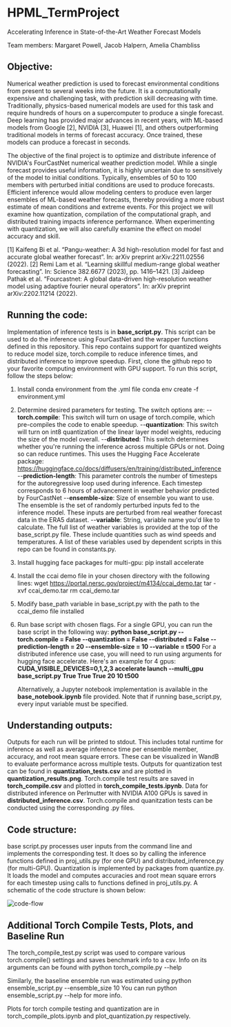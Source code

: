 # HPML_TermProject

Accelerating Inference in State-of-the-Art Weather Forecast Models

Team members: Margaret Powell, Jacob Halpern, Amelia Chambliss

## Objective:
Numerical weather prediction is used to forecast environmental conditions from present to several weeks into the future. It is a computationally expensive and challenging task, with prediction skill decreasing with time. Traditionally, physics-based numerical models are used for this task and require hundreds of hours on a supercomputer to produce a single forecast. Deep learning has provided major advances in recent years, with ML-based models from Google [2], NVIDIA [3], Huawei [1], and others outperforming traditional models in terms of forecast accuracy. Once trained, these models can produce a forecast in seconds. 

The objective of the final project is to optimize and distribute inference of NVIDIA's FourCastNet numerical weather prediction model. While a single forecast provides useful information, it is highly uncertain due to sensitively of the model to initial conditions. Typically, ensembles of 50 to 100 members with perturbed initial conditions are used to produce forecasts. Efficient inference would allow modeling centers to produce even larger ensembles of ML-based weather forecasts, thereby providing a more robust estimate of mean conditions and extreme events. For this project we will examine how quantization, compilation of the computational graph, and distributed training impacts inference performance. When experimenting with quantization, we will also carefully examine the effect on model accuracy and skill. 

[1] Kaifeng Bi et al. “Pangu-weather: A 3d high-resolution model for fast and accurate global weather forecast”. In: arXiv preprint arXiv:2211.02556 (2022).
[2] Remi Lam et al. “Learning skillful medium-range global weather forecasting”. In: Science 382.6677 (2023), pp. 1416–1421.
[3] Jaideep Pathak et al. “Fourcastnet: A global data-driven high-resolution weather model using adaptive fourier neural operators”. In: arXiv preprint arXiv:2202.11214 (2022).


## Running the code:

Implementation of inference tests is in **base_script.py**. This script can be used to do the inference using FourCastNet and the wrapper functions defined in this repository. This repo contains support for quantized weights to reduce model size, torch.compile to reduce inference times, and distributed inference to improve speedup. First, clone the github repo to your favorite computing environment with GPU support. To run this script, follow the steps below:
1) Install conda environment from the .yml file
     conda env create -f environment.yml
2) Determine desired parameters for testing. The switch options are:
     --**torch.compile**: This switch will turn on usage of torch.compile, which pre-compiles the code to enable speedup.
     --**quantization**: This switch will turn on int8 quantization of the linear layer model weights, reducing the size of the model overall.
     --**distributed**: This switch determines whether you're running the inference across multiple GPUs or not. Doing so can reduce runtimes. This uses the Hugging Face Accelerate package: https://huggingface.co/docs/diffusers/en/training/distributed_inference
     --**prediction-length**: This parameter controls the number of timesteps for the autoregressive loop used during inference. Each timestep corresponds to 6 hours of advancement in weather behavior predicted by FourCastNet
     --**ensemble-size**: Size of ensemble you want to use. The ensemble is the set of randomly perturbed inputs fed to the inference model. These inputs are perturbed from real weather forecast data in the ERA5 dataset.
     --**variable**: String, variable name you'd like to calculate. The full list of weather variables is provided at the top of the base_script.py file. These include quantities such as wind speeds and temperatures. A list of these variables used by dependent scripts in this repo can be found in constants.py.
   
3) Install hugging face packages for multi-gpu:
        pip install accelerate
5) Install the ccai demo file in your chosen directory with the following lines:
     wget https://portal.nersc.gov/project/m4134/ccai_demo.tar
     tar -xvf ccai_demo.tar
     rm ccai_demo.tar
6) Modify base_path variable in base_script.py with the path to the ccai_demo file installed
7) Run base script with chosen flags. For a single GPU, you can run the base script in the following way:
      **python base_script.py --torch.compile = False --quantization = False --distributed = False --prediction-length = 20 --ensemble-size = 10 --variable = t500**
   For a distributed inference use case, you will need to run using arguments for hugging face accelerate. Here's an example for 4 gpus:
      **CUDA_VISIBLE_DEVICES=0,1,2,3 accelerate launch --multi_gpu base_script.py True True True 20 10 t500**

   Alternatively, a Jupyter notebook implementation is available in the **base_notebook.ipynb** file provided. Note that if running base_script.py, every input variable must be specified.


## Understanding outputs:

Outputs for each run will be printed to stdout. This includes total runtime for inference as well as average inference time per ensemble member, accuracy, and root mean square errors. These can be visualized in WandB to evaluate performance across multiple tests. Outputs for quantization test can be found in **quantization_tests.csv** and are plotted in **quantization_results.png**. Torch.compile test results are saved in **torch_compile.csv** and plotted in **torch_compile_tests.ipynb**. Data for distributed inference on Perlmutter with NVIDIA A100 GPUs is saved in **distributed_inference.csv**. Torch.compile and quanitzation tests can be conducted using the corresponding .py files.

## Code structure:
base script.py processes user inputs from the command line and implements the corresponding test. It does so by calling the inference functions defined in proj_utils.py (for one GPU) and distributed_inference.py (for multi-GPU). Quantization is implemented by packages from quantize.py. It loads the model and computes accuracies and root mean square errors for each timestep using calls to functions defined in proj_utils.py. A schematic of the code structure is shown below:


![code-flow](https://github.com/user-attachments/assets/e352c08e-3422-4bed-b307-d5e73e36eda5)


## Additional Torch Compile Tests, Plots, and Baseline Run
The torch_compile_test.py script was used to compare various torch.compile() settings and saves 
benchmark info to a csv. Info on its arguments can be found with python torch_compile.py --help

Similarly, the baseline ensemble run was estimated using python ensemble_script.py --ensemble_size 10
You can run python ensemble_script.py --help for more info.

Plots for torch compile testing and quantization are in torch_compile_plots.ipynb and plot_quantization.py respectively.
